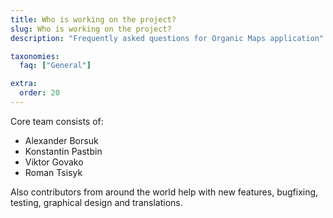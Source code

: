 ```yaml
---
title: Who is working on the project?
slug: Who is working on the project?
description: "Frequently asked questions for Organic Maps application"

taxonomies:
  faq: ["General"]

extra:
  order: 20
---
```


Core team consists of:
* Alexander Borsuk
* Konstantin Pastbin
* Viktor Govako
* Roman Tsisyk

Also contributors from around the world help with new features, bugfixing, testing, graphical design and translations.

